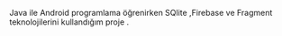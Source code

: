 Java ile Android programlama öğrenirken  SQlite ,Firebase ve Fragment teknolojilerini kullandığım proje .
